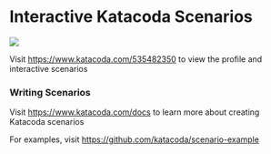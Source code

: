 # Interactive Katacoda Scenarios

[![](http://shields.katacoda.com/katacoda/535482350/count.svg)](https://www.katacoda.com/535482350 "Get your profile on Katacoda.com")

Visit https://www.katacoda.com/535482350 to view the profile and interactive scenarios

### Writing Scenarios
Visit https://www.katacoda.com/docs to learn more about creating Katacoda scenarios

For examples, visit https://github.com/katacoda/scenario-example
